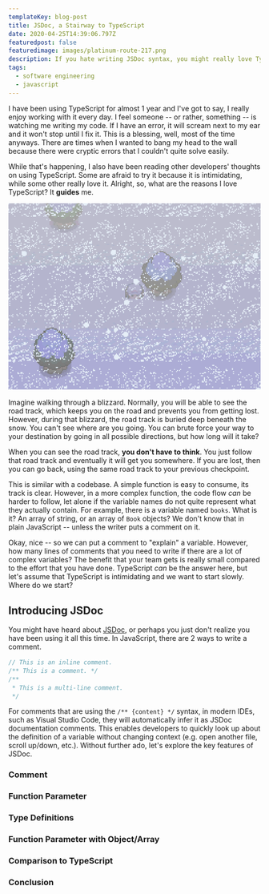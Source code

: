 ```yaml
---
templateKey: blog-post
title: JSDoc, a Stairway to TypeScript
date: 2020-04-25T14:39:06.797Z
featuredpost: false
featuredimage: images/platinum-route-217.png
description: If you hate writing JSDoc syntax, you might really love TypeScript.
tags:
  - software engineering
  - javascript
---
```


I have been using TypeScript for almost 1 year and I've got to say, I really enjoy working with it every day. I feel someone -- or rather, something -- is watching me writing my code. If I have an error, it will scream next to my ear and it won't stop until I fix it. This is a blessing, well, most of the time anyways. There are times when I wanted to bang my head to the wall because there were cryptic errors that I couldn't quite solve easily.

While that's happening, I also have been reading other developers' thoughts on using TypeScript. Some are afraid to try it because it is intimidating, while some other really love it. Alright, so, what are the reasons I love TypeScript? It **guides** me.

![Route 217, Pokémon Platinum.](images/platinum-route-217.png)

Imagine walking through a blizzard. Normally, you will be able to see the road track, which keeps you on the road and prevents you from getting lost. However, during that blizzard, the road track is buried deep beneath the snow. You can't see where are you going. You can brute force your way to your destination by going in all possible directions, but how long will it take?

When you can see the road track, **you don't have to think**. You just follow that road track and eventually it will get you somewhere. If you are lost, then you can go back, using the same road track to your previous checkpoint.

This is similar with a codebase. A simple function is easy to consume, its track is clear. However, in a more complex function, the code flow _can_ be harder to follow, let alone if the variable names do not quite represent what they actually contain. For example, there is a variable named `books`. What is it? An array of string, or an array of `Book` objects? We don't know that in plain JavaScript -- unless the writer puts a comment on it.

Okay, nice -- so we can put a comment to "explain" a variable. However, how many lines of comments that you need to write if there are a lot of complex variables? The benefit that your team gets is really small compared to the effort that you have done. TypeScript _can_ be the answer here, but let's assume that TypeScript is intimidating and we want to start slowly. Where do we start?

## Introducing JSDoc

You might have heard about [JSDoc](https://github.com/jsdoc/jsdoc), or perhaps you just don't realize you have been using it all this time. In JavaScript, there are 2 ways to write a comment.

```js
// This is an inline comment.
/** This is a comment. */
/**
 * This is a multi-line comment.
 */
```

For comments that are using the `/** {content} */` syntax, in modern IDEs, such as Visual Studio Code, they will automatically infer it as JSDoc documentation comments. This enables developers to quickly look up about the definition of a variable without changing context (e.g. open another file, scroll up/down, etc.). Without further ado, let's explore the key features of JSDoc.

### Comment

### Function Parameter

### Type Definitions

### Function Parameter with Object/Array

### Comparison to TypeScript

### Conclusion
